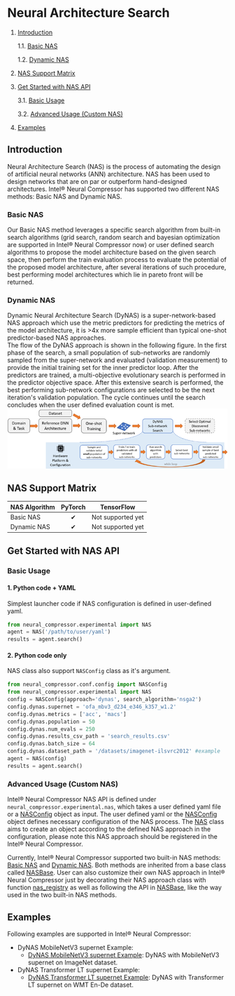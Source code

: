 # Neural Architecture Search

1. [Introduction](#introduction)

    1.1. [Basic NAS](#basic-nas)

    1.2. [Dynamic NAS](#dynamic-nas)

2. [NAS Support Matrix](#nas-support-matrix)
3. [Get Started with NAS API](#get-started-with-nas-api)

    3.1. [Basic Usage](#basic-usage)

    3.2. [Advanced Usage (Custom NAS)](#advanced-usage-custom-nas)

4. [Examples](#examples)

## Introduction
Neural Architecture Search (NAS) is the process of automating the design of artificial neural networks (ANN) architecture. NAS has been used to design networks that are on par or outperform hand-designed architectures. Intel® Neural Compressor has supported two different NAS methods: Basic NAS and Dynamic NAS.

### Basic NAS
Our Basic NAS method leverages a specific search algorithm from built-in search algorithms (grid search, random search and bayesian optimization are supported in Intel® Neural Compressor now) or user defined search algorithms to propose the model architecture based on the given search space, then perform the train evaluation process to evaluate the potential of the proposed model architecture, after several iterations of such procedure, best performing model architectures which lie in pareto front will be returned.

### Dynamic NAS
Dynamic Neural Architecture Search (DyNAS) is a super-network-based NAS approach which use the metric predictors for predicting the metrics of the model architecture, it is >4x more sample efficient than typical one-shot predictor-based NAS approaches.
<br>
The flow of the DyNAS approach is shown in the following figure. In the first phase of the search, a small population of sub-networks are randomly sampled from the super-network and evaluated (validation measurement) to provide the initial training set for the inner predictor loop. After the predictors are trained, a multi-objective evolutionary search is performed in the predictor objective space. After this extensive search is performed, the best performing sub-network configurations are selected to be the next iteration's validation population. The cycle continues until the search concludes when the user defined evaluation count is met.
<br>
![DyNAS Workflow](./_static/imgs/dynas.png)

## NAS Support Matrix

|NAS Algorithm     |PyTorch   |TensorFlow |
|------------------|:--------:|:---------:|
|Basic NAS         |&#10004;  |Not supported yet|
|Dynamic NAS       |&#10004;  |Not supported yet|

## Get Started with NAS API

### Basic Usage

#### 1. Python code + YAML

Simplest launcher code if NAS configuration is defined in user-defined yaml.

```python
from neural_compressor.experimental import NAS
agent = NAS('/path/to/user/yaml')
results = agent.search()
```

#### 2. Python code only

NAS class also support `NASConfig` class as it's argument.

```python
from neural_compressor.conf.config import NASConfig
from neural_compressor.experimental import NAS
config = NASConfig(approach='dynas', search_algorithm='nsga2')
config.dynas.supernet = 'ofa_mbv3_d234_e346_k357_w1.2'
config.dynas.metrics = ['acc', 'macs']
config.dynas.population = 50
config.dynas.num_evals = 250
config.dynas.results_csv_path = 'search_results.csv'
config.dynas.batch_size = 64
config.dynas.dataset_path = '/datasets/imagenet-ilsvrc2012' #example
agent = NAS(config)
results = agent.search()
```

### Advanced Usage (Custom NAS)

Intel® Neural Compressor NAS API is defined under `neural_compressor.experimental.nas`, which takes a user defined yaml file or a [NASConfig](../../neural_compressor/conf/config.py#NASConfig) object as input. The user defined yaml or the [NASConfig](../../neural_compressor/conf/config.py#NASConfig) object defines necessary configuration of the NAS process. The [NAS](../../neural_compressor/experimental/nas/nas.py#NAS) class aims to create an object according to the defined NAS approach in the configuration, please note this NAS approach should be registered in the Intel® Neural Compressor.

Currently, Intel® Neural Compressor supported two built-in NAS methods: [Basic NAS](../../neural_compressor/experimental/nas/basic_nas.py#BasicNAS) and [Dynamic NAS](../../neural_compressor/experimental/nas/dynas.py#DyNAS). Both methods are inherited from a base class called [NASBase](../../neural_compressor/experimental/nas/nas.py#NASBase). User can also customize their own NAS approach in Intel® Neural Compressor just by decorating their NAS approach class with function [nas_registry](../../neural_compressor/experimental/nas/nas_utils.py#nas_registry) as well as following the API in [NASBase](../../neural_compressor/experimental/nas/nas.py#NASBase), like the way used in the two built-in NAS methods.

## Examples

Following examples are supported in Intel® Neural Compressor:

- DyNAS MobileNetV3 supernet Example:
  - [DyNAS MobileNetV3 supernet Example](../../examples/notebook/dynas/MobileNetV3_Supernet_NAS.ipynb): DyNAS with MobileNetV3 supernet on ImageNet dataset.
- DyNAS Transformer LT supernet Example:
  - [DyNAS Transformer LT supernet Example](../../examples/notebook/dynas/Transformer_LT_Supernet_NAS.ipynb): DyNAS with Transformer LT supernet on WMT En-De dataset.
